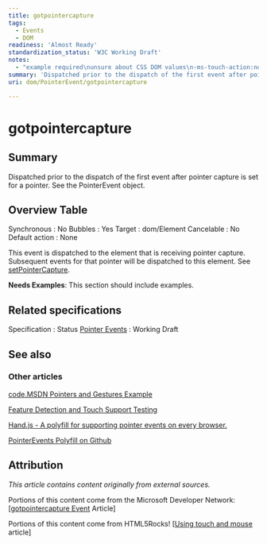 ```yaml
---
title: gotpointercapture
tags:
  - Events
  - DOM
readiness: 'Almost Ready'
standardization_status: 'W3C Working Draft'
notes:
  - "example required\nunsure about CSS DOM values\n-ms-touch-action:none;\n\ntouch-action:none;"
summary: 'Dispatched prior to the dispatch of the first event after pointer capture is set for a pointer. See the PointerEvent object.'
uri: dom/PointerEvent/gotpointercapture

---
```

# gotpointercapture

## Summary

Dispatched prior to the dispatch of the first event after pointer capture is set for a pointer. See the PointerEvent object.

## Overview Table

Synchronous
:   No
Bubbles
:   Yes
Target
:   dom/Element
Cancelable
:   No
Default action
:   None

This event is dispatched to the element that is receiving pointer capture. Subsequent events for that pointer will be dispatched to this element. See [setPointerCapture](/dom/Element/setPointerCapture).

**Needs Examples**: This section should include examples.

## Related specifications

Specification
:   Status
[Pointer Events](http://www.w3.org/TR/pointerevents)
:   Working Draft

## See also

### Other articles

[code.MSDN Pointers and Gestures Example](http://code.msdn.microsoft.com/ie/Pointers-and-Gestures-ae95918f)

[Feature Detection and Touch Support Testing](http://msdn.microsoft.com/en-us/library/ie/dn433244(v=vs.85).aspx#feature_detection_and_touch_support_testing)

[Hand.js - A polyfill for supporting pointer events on every browser.](http://blogs.msdn.com/b/eternalcoding/archive/2013/01/16/hand-js-a-polyfill-for-supporting-pointer-events-on-every-browser.aspx)

[PointerEvents Polyfill on Github](https://github.com/toolkitchen/PointerEvents)

## Attribution

*This article contains content originally from external sources.*

Portions of this content come from the Microsoft Developer Network: [[gotpointercapture Event](http://msdn.microsoft.com/en-us/library/ie/hh771904(v=vs.85).aspx) Article]

Portions of this content come from HTML5Rocks! [[Using touch and mouse](http://www.html5rocks.com/en/mobile/touchandmouse/) article]

